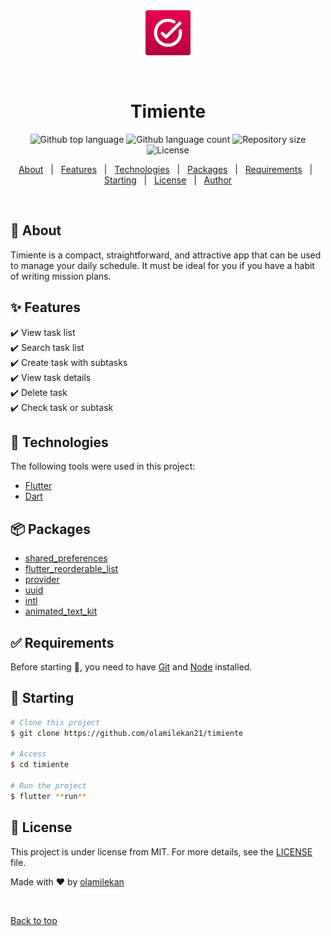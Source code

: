<div align="center" id="top">
  <img src="./android/app/src/main/res/mipmap-hdpi/ic_launcher.png" alt="Timiente" />

&#xa0;

</div>

<h1 align="center">Timiente</h1>

<p align="center">
  <img alt="Github top language" src="https://img.shields.io/github/languages/top/olamilekan21/timiente?color=56BEB8">

  <img alt="Github language count" src="https://img.shields.io/github/languages/count/olamilekan21/timiente?color=56BEB8">

  <img alt="Repository size" src="https://img.shields.io/github/repo-size/olamilekan21/timiente?color=56BEB8">

  <img alt="License" src="https://img.shields.io/github/license/olamilekan21/timiente?color=56BEB8">
</p>

<p align="center">
  <a href="#dart-about">About</a> &#xa0; | &#xa0;
  <a href="#sparkles-features">Features</a> &#xa0; | &#xa0;
  <a href="#rocket-technologies">Technologies</a> &#xa0; | &#xa0;
  <a href="#package-packages">Packages</a> &#xa0; | &#xa0;
  <a href="#white_check_mark-requirements">Requirements</a> &#xa0; | &#xa0;
  <a href="#checkered_flag-starting">Starting</a> &#xa0; | &#xa0;
  <a href="#memo-license">License</a> &#xa0; | &#xa0;
  <a href="https://github.com/olamilekan21" target="_blank">Author</a>
</p>

<br>

## :dart: About

Timiente is a compact, straightforward, and attractive app that can be used to manage your daily schedule. It must be ideal for you if you have a habit of writing mission plans.

## :sparkles: Features

:heavy_check_mark: View task list\
:heavy_check_mark: Search task list\
:heavy_check_mark: Create task with subtasks\
:heavy_check_mark: View task details\
:heavy_check_mark: Delete task\
:heavy_check_mark: Check task or subtask

## :rocket: Technologies

The following tools were used in this project:

- [Flutter](https://flutter.dev/)
- [Dart](https://dart.dev/)

## :package: Packages

- [shared_preferences](https://pub.dev/packages/shared_preferences)
- [flutter_reorderable_list](https://pub.dev/packages/flutter_reorderable_list)
- [provider](https://pub.dev/packages/provider)
- [uuid](https://pub.dev/packages/uuid)
- [intl](https://pub.dev/packages/intl)
- [animated_text_kit](https://pub.dev/packages/animated_text_kit)

## :white_check_mark: Requirements

Before starting :checkered_flag:, you need to have [Git](https://git-scm.com) and [Node](https://nodejs.org/en/) installed.

## :checkered_flag: Starting

```bash
# Clone this project
$ git clone https://github.com/olamilekan21/timiente

# Access
$ cd timiente

# Run the project
$ flutter **run**
```

## :memo: License

This project is under license from MIT. For more details, see the [LICENSE](LICENSE.md) file.

Made with :heart: by <a href="https://github.com/olamilekan21" target="_blank">olamilekan</a>

&#xa0;

<a href="#top">Back to top</a>
